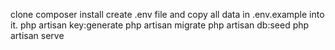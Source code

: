 clone
composer install
create .env file and copy all data in .env.example into it.
php artisan key:generate
php artisan migrate
php artisan db:seed
php artisan serve
